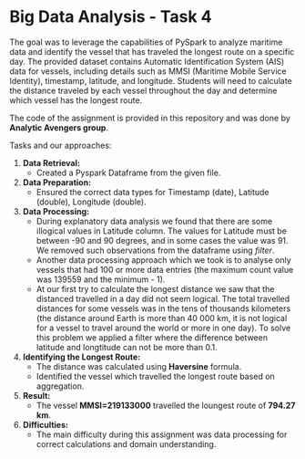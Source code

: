 # Big Data Analysis - Task 4 

The goal was to leverage the capabilities of PySpark to analyze maritime data and identify the vessel that has traveled the longest route on a specific day. The provided dataset contains Automatic Identification System (AIS) data for vessels, including details such as MMSI (Maritime Mobile Service Identity), timestamp, latitude, and longitude. Students will need to calculate the distance traveled by each vessel throughout the day and determine which vessel has the longest route.

The code of the assignment is provided in this repository and was done by **Analytic Avengers group**.

Tasks and our approaches:
1. **Data Retrieval:**
   - Created a Pyspark Dataframe from the given file.
3. **Data Preparation:**
   - Ensured the correct data types for Timestamp (date), Latitude (double), Longitude (double).
5. **Data Processing:**
   - During explanatory data analysis we found that there are some illogical values in Latitude column. The values for Latitude must be between -90 and 90 degrees, and in some cases the value was 91. We removed such observations from the dataframe using _filter_.
   - Another data processing approach which we took is to analyse only vessels that had 100 or more data entries (the maximum count value was 139559 and the minimum - 1).
   - At our first try to calculate the longest distance we saw that the distanced travelled in a day did not seem logical. The total travelled distances for some vessels was in the tens of thousands kilometers (the distance around Earth is more than 40 000 km, it is not logical for a vessel to travel around the world or more in one day). To solve this problem we applied a filter where the difference between latitude and longtitude can not be more than 0.1.
7. **Identifying the Longest Route:**
   - The distance was calculated using **Haversine** formula.
   - Identified the vessel which travelled the longest route based on aggregation.
8. **Result:**
   - The vessel **MMSI=219133000** travelled the loungest route of **794.27 km**. 
10. **Difficulties:**
    - The main difficulty during this assignment was data processing for correct calculations and domain understanding.
